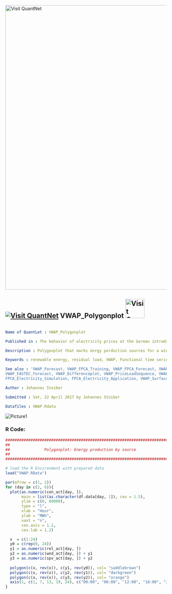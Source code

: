 
[<img src="https://github.com/QuantLet/Styleguide-and-FAQ/blob/master/pictures/banner.png" width="888" alt="Visit QuantNet">](http://quantlet.de/)

## [<img src="https://github.com/QuantLet/Styleguide-and-FAQ/blob/master/pictures/qloqo.png" alt="Visit QuantNet">](http://quantlet.de/) **VWAP_Polygonplot** [<img src="https://github.com/QuantLet/Styleguide-and-FAQ/blob/master/pictures/QN2.png" width="60" alt="Visit QuantNet 2.0">](http://quantlet.de/)

```yaml

Name of QuantLet : VWAP_Polygonplot

Published in : The behavior of electricity prices at the German intraday market

Description : Polygonplot that marks enrgy porduction sources for a winter and summer day.

Keywords : renewable energy, residual load, VWAP, Functional time series, polygon

See also : 'VWAP_Forecast, VWAP_FPCA_Training, VWAP_FPCA_Forecast, VWAP_FASTEC_Training,
VWAP_FASTEC_Forecast, VWAP_Differenceplot, VWAP_PriceLoadSequence, VWAP_Descriptive,
FPCA_Electricity_Simulation, FPCA_Electricity_Application, VWAP_Surfaceplot'

Author : Johannes Stoiber

Submitted : Sat, 22 April 2017 by Johannes Stoiber

Datafiles : VWAP.Rdata

```

![Picture1](VWAP_polygonplot.png)


### R Code:
```r
###############################################################################
##                                                                           ##
##               Polygonplot: Energy production by source                    ##
##                                                                           ##
###############################################################################

# load the R Environment with prepared data
load("VWAP.RData")

par(mfrow = c(1, 2))
for (day in c(2, 6)){
  plot(as.numeric(con_act[day, ]),
       main = list(as.character(df.data[day, 1]), cex = 1.5),
       ylim = c(0, 80000),
       type = "l",
       xlab = "Hour",
       ylab = "MWh",
       xaxt = "n",
       cex.axis = 1.2,
       cex.lab = 1.2)

  x  = c(1:24)
  y0 = c(rep(0, 24))
  y1 = as.numeric(rel_act[day, ])
  y2 = as.numeric(wnd_act[day, ]) + y1
  y3 = as.numeric(spv_act[day, ]) + y2
  
  polygon(c(x, rev(x)), c(y1, rev(y0)), col= "saddlebrown")
  polygon(c(x, rev(x)), c(y2, rev(y1)), col= "darkgreen")
  polygon(c(x, rev(x)), c(y3, rev(y2)), col= "orange")
  axis(1, c(1, 7, 13, 19, 24), c("00:00", "06:00", "12:00", "18:00", "23:00"), cex.axis = 1.2)
}

```
